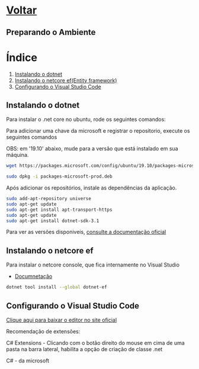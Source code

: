 # [Voltar](../index.md)

## Preparando o Ambiente

 # Índice
1. [Instalando o dotnet](#Instalando-o-dotnet)
1. [Instalando o netcore ef(Entity framework)](#Instalando-o-netcore-ef)
1. [Configurando o Visual Studio Code](#Configurando-o-Visual-Studio-Code)



## Instalando o dotnet

Para instalar o .net core no ubuntu, rode os seguintes comandos:

Para adicionar uma chave da microsoft e registrar o repositorio, execute os seguintes comandos

OBS: em '19.10' abaixo, mude para a versão que está instalado em sua máquina.

```bash
wget https://packages.microsoft.com/config/ubuntu/19.10/packages-microsoft-prod.deb -O packages-microsoft-prod.deb

sudo dpkg -i packages-microsoft-prod.deb
```

Após adicionar os repositórios, instale as dependências da aplicação.

```bash
sudo add-apt-repository universe
sudo apt-get update
sudo apt-get install apt-transport-https
sudo apt-get update
sudo apt-get install dotnet-sdk-3.1
```

Para ver as versões disponiveis, [consulte a documentação oficial](https://docs.microsoft.com/pt-br/dotnet/core/install/linux-package-manager-ubuntu-1910)

## Instalando o netcore ef
Para instalar o netcore console, que fica internamente no Visual Studio
* [Documnetação](https://docs.microsoft.com/pt-br/ef/core/get-started/?tabs=netcore-cli)

```bash
dotnet tool install --global dotnet-ef
```


## Configurando o Visual Studio Code

[Clique aqui para baixar o editor no site oficial](https://code.visualstudio.com/download)

Recomendação de extensões: 

C# Extensions - Clicando com o botão direito do mouse em cima de uma pasta na barra lateral, habilita a opção de criação de classe .net

C# - da microsoft
